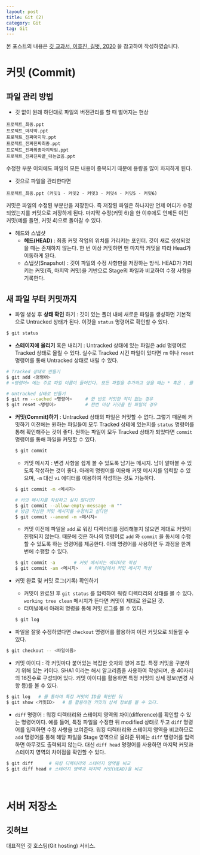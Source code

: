 ```yaml
---
layout: post
title: Git (2)
category: Git
tag: Git
---
```




본 포스트의 내용은 [깃 교과서, 이호진, 길벗, 2020](http://www.yes24.com/Product/Goods/89522012) 을 참고하여 작성하였습니다.



# 커밋 (Commit)

## 파일 관리 방법

- 깃 없이 원래 하던대로 파일의 버전관리를 할 때 벌어지는 현상

```
프로젝트_최종.ppt
프로젝트_마지막.ppt
프로젝트_진짜마지막.ppt
프로젝트_진짜진짜최종.ppt
프로젝트_진짜최종마지막임.ppt
프로젝트_진짜진짜끝_더는없음.ppt
```

수정한 부분 이외에도 파일의 모든 내용이 중복되기 때문에 용량을 많이 차지하게 된다.



- 깃으로 파일을 관리한다면

```
프로젝트_최종.ppt (커밋1 - 커밋2 - 커밋3 - 커밋4 - 커밋5 - 커밋6)
```

커밋은 파일의 수정된 부분만을 저장한다. 즉 저장된 파일은 하나지만 언제 어디가 수정되었는지를 커밋으로 저장하게 된다. 마지막 수정(커밋 6)을 한 이후에도 언제든 이전 커밋(예를 들면, 커밋 4)으로 돌아갈 수 있다.



- 헤드와 스냅샷
  - **헤드(HEAD)** : 최종 커밋 작업의 위치를 가리키는 포인터. 깃이 새로 생성되었을 때는 존재하지 않는다. 한 번 이상 커밋하면 맨 마지막 커밋을 따라 Head가 이동하게 된다.
  - 스냅샷(Snapshot) : 깃이 파일의 수정 사항만을 저장하는 방식. HEAD가 가리키는 커밋(즉, 마지막 커밋)을 기반으로 Stage의 파일과 비교하여 수정 사항을 기록한다.



## 새 파일 부터 커밋까지

- 파일 생성 후 **상태 확인** 하기 : 깃이 있는 폴더 내에 새로운 파일을 생성하면 기본적으로 Untracked 상태가 된다. 이것을 `status` 명령어로 확인할 수 있다.

```bash
$ git status
```



- **스테이지에** **올리기** 혹은 내리기 : Untracked 상태에 있는 파일은 add 명령어로 Tracked 상태로 올릴 수 있다. 실수로 Tracked 시킨 파일이 있다면 `rm` 이나 `reset` 명령어를 통해 Untracked 상태로 내릴 수 있다.

```bash
# Tracked 상태로 만들기
$ git add <명령어>
# <명령어> 에는 주로 파일 이름이 들어간다. 모든 파일을 추가하고 싶을 때는 * 혹은 . 를 입력하면 된다. 

# Untracked 상태로 만들기
$ git rm --cached <명령어>		# 한 번도 커밋한 적이 없는 경우
$ git reset <명령어>			# 한번 이상 커밋을 한 파일의 경우
```



- **커밋(Commit)하기** : Untracked 상태의 파일은 커밋할 수 없다. 그렇기 때문에 커밋하기 이전에는 원하는 파일들이 모두 Tracked 상테에 있는지를 `status` 명령어를 통해 확인해주는 것이 좋다. 원하는 파일이 모두 Tracked 상태가 되었다면 `commit` 명령어를 통해 파일을 커밋할 수 있다.

  ```bash
  $ git commit
  ```

  - 커밋 메시지 : 변경 사항을 쉽게 볼 수 있도록 남기는 메시지. 남이 알아볼 수 있도록 작성하는 것이 좋다. 아래의 명령어를 이용해 커밋 메시지를 입력할 수 있으며, `-m` 대신 `vi` 에디터를 이용하여 작성하는 것도 가능하다.

  ```bash
  $ git commit -m <메시지>
  
  # 커밋 메시지를 작성하고 싶지 않다면?
  $ git commit --allow-empty-message -m ""
  # 방금 작성한 커밋 메시지를 수정하고 싶다면
  $ git commit --amend -m <메시지>
  ```

  - 커밋 이전에 파일을 `add` 로 워킹 디렉터리를 정리해놓지 않으면 제대로 커밋이 진행되지 않는다. 때문에 깃은 하나의 명령어로 `add`  와 `commit` 을 동시에 수행할 수 있도록 하는 명령어를 제공한다. 아래 명령어를 사용하면 두 과정을 한꺼번에 수행할 수 있다.

  ```bash
  $ git commit -a		# 커밋 메시지는 에디터로 작성
  $ git commit -am <메시지>	# 터미널에서 커밋 메시지 작성
  ```



- 커밋 완료 및 커밋 로그(기록) 확인하기

  - 커밋이 완료된 후 `git status` 를 입력하여 워킹 디렉터리의 상태를 볼 수 있다. `working tree clean` 메시지가 뜬다면 커밋이 제대로 완료된 것.
  - 터미널에서 아래의 명령을 통해 커밋 로그를 볼 수 있다.

  ```bash
  $ git log
  ```



- 파일을 잘못 수정하였다면 `checkout` 명령어를 활용하여 이전 커밋으로 되돌릴 수 있다.

```bash
$ git checkout -- <파일이름>
```



- 커밋 아이디 : 각 커밋마다 붙어있는 복잡한 숫자와 영어 조합. 특정 커밋을 구분하기 위해 있는 키이다. SHA1 이라는 해시 알고리즘을 사용하여 작성되며, 총 40자리의 16진수로 구성되어 있다. 커밋 아이디를 활용하면 특정 커밋의 상세 정보(변경 사항 등)를 볼 수 있다.

```bash
$ git log	# 를 통하여 특정 커밋의 ID을 확인한 뒤
$ git show <커밋ID>	# 를 활용하면 커밋의 상세 정보를 볼 수 있다.
```



- `diff` 명령어 : 워킹 디렉터리와 스테이지 영역의 차이(difference)를 확인할 수 있는 명령어이다. 예를 들어, 특정 파일을 수정한 뒤 modified 상태로 두고 `diff`  명령어를 입력하면 수정 사항을 보여준다. 워킹 디렉터리와 스테이지 영역을 비교하므로 `add` 명령어를 통해 해당 파일을 Stage 영역으로 올려준 뒤에는 `diff` 명령어를 입력하면 아무것도 출력되지 않는다.
  대신 `diff head` 명령어를 사용하면 마지막 커밋과 스테이지 영역의 차이점을 확인할 수 있다.

```bash
$ git diff		# 워킹 디렉터리와 스테이지 영역을 비교
$ git diff head	# 스테이지 영역과 마지막 커밋(HEAD)을 비교 
```



<br/>



# 서버 저장소

## 깃허브

대표적인 깃 호스팅(Git hosting) 서비스. 


